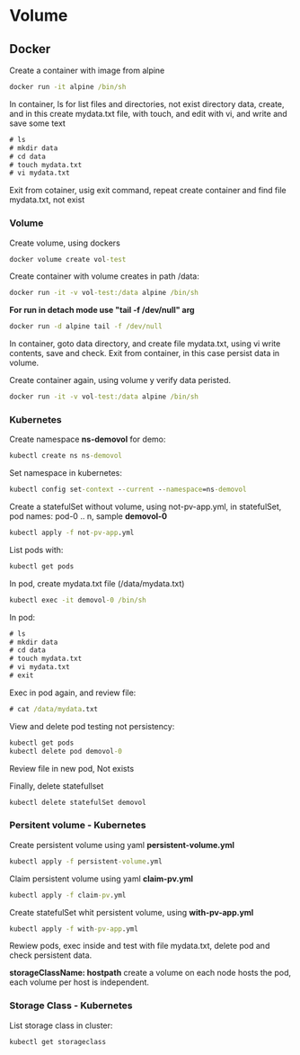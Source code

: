 # Volume

## Docker

Create a container with image from alpine

```cmd
docker run -it alpine /bin/sh
```

In container, ls for list files and directories, not exist directory data, create, and in this create mydata.txt file, with touch, and edit with vi, and write and save some text

```cmd
# ls
# mkdir data
# cd data
# touch mydata.txt
# vi mydata.txt
````

Exit from cotainer, usig exit command, repeat create container and find file mydata.txt, not exist


### Volume

Create volume, using dockers

```cmd
docker volume create vol-test
```

Create container with volume creates in path /data:

```cmd
docker run -it -v vol-test:/data alpine /bin/sh
```

**For run in detach mode use "tail -f /dev/null" arg**

```cmd
docker run -d alpine tail -f /dev/null
```

In container, goto data directory, and create file mydata.txt, using vi write contents, save and check. Exit from container, in this case persist data in volume.

Create container again, using volume y verify data peristed.

```cmd
docker run -it -v vol-test:/data alpine /bin/sh
```

### Kubernetes

Create namespace **ns-demovol** for demo:

```cmd
kubectl create ns ns-demovol
```

Set namespace in kubernetes:
```cmd
kubectl config set-context --current --namespace=ns-demovol 
```

Create a statefulSet without volume, using not-pv-app.yml, in statefulSet, pod names: pod-0 .. n, sample **demovol-0**

```cmd
kubectl apply -f not-pv-app.yml
```

List pods with:
```cmd
kubectl get pods
```

In pod, create mydata.txt file (/data/mydata.txt)

```cmd
kubectl exec -it demovol-0 /bin/sh
```
In pod:

```cmd
# ls
# mkdir data
# cd data
# touch mydata.txt
# vi mydata.txt
# exit
```

Exec in pod again, and review file:

```cmd
# cat /data/mydata.txt
```

View and delete pod testing not persistency:

```cmd
kubectl get pods
kubectl delete pod demovol-0
```

Review file in new pod, Not exists

Finally, delete statefullset

```cmd
kubectl delete statefulSet demovol
```

### Persitent volume - Kubernetes

Create persistent volume using yaml **persistent-volume.yml**
```cmd
kubectl apply -f persistent-volume.yml
```

Claim persistent volume using yaml **claim-pv.yml**
```cmd
kubectl apply -f claim-pv.yml
```

Create statefulSet whit persistent volume, using **with-pv-app.yml** 

```cmd
kubectl apply -f with-pv-app.yml
```

Rewiew pods, exec inside and test with file mydata.txt, delete pod and check persistent data.

**storageClassName: hostpath** create a volume on each node hosts the pod, each volume per host is independent.


### Storage Class - Kubernetes

List storage class in cluster:

```cmd
kubectl get storageclass
```